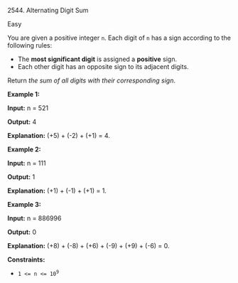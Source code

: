 2544\. Alternating Digit Sum

Easy

You are given a positive integer `n`. Each digit of `n` has a sign according to the following rules:

*   The **most significant digit** is assigned a **positive** sign.
*   Each other digit has an opposite sign to its adjacent digits.

Return _the sum of all digits with their corresponding sign_.

**Example 1:**

**Input:** n = 521

**Output:** 4

**Explanation:** (+5) + (-2) + (+1) = 4. 

**Example 2:**

**Input:** n = 111

**Output:** 1

**Explanation:** (+1) + (-1) + (+1) = 1. 

**Example 3:**

**Input:** n = 886996

**Output:** 0

**Explanation:** (+8) + (-8) + (+6) + (-9) + (+9) + (-6) = 0. 

**Constraints:**

*   <code>1 <= n <= 10<sup>9</sup></code>